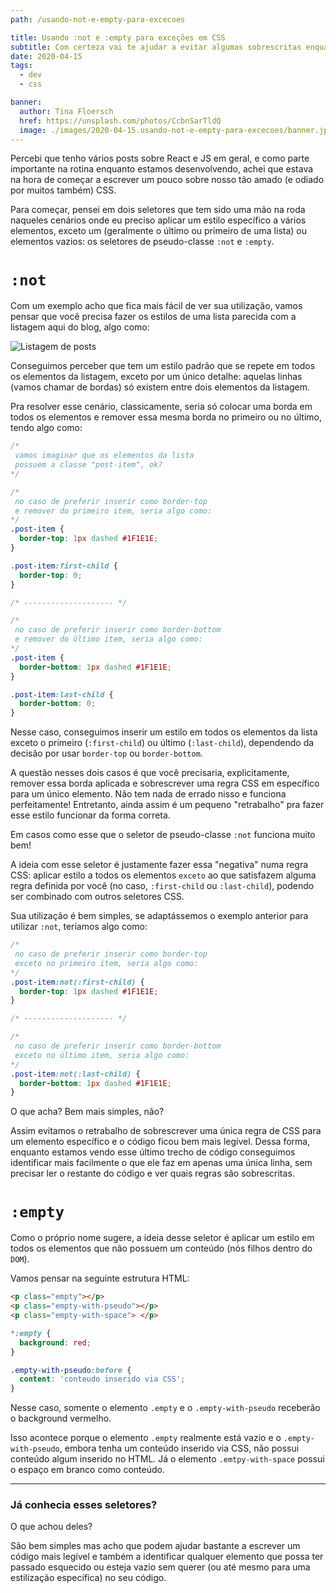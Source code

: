 ```yaml
---
path: /usando-not-e-empty-para-excecoes

title: Usando :not e :empty para exceções em CSS
subtitle: Com certeza vai te ajudar a evitar algumas sobrescritas enquanto escreve seus estilos e melhorar a legibilidade do seu código
date: 2020-04-15
tags:
  - dev
  - css

banner:
  author: Tina Floersch
  href: https://unsplash.com/photos/CcbnSarTldQ
  image: ./images/2020-04-15.usando-not-e-empty-para-excecoes/banner.jpg
---
```


Percebi que tenho vários posts sobre React e JS em geral, e como parte importante na rotina enquanto estamos desenvolvendo, achei que estava na hora de começar a escrever um pouco sobre nosso tão amado (e odiado por muitos também) CSS.

Para começar, pensei em dois seletores que tem sido uma mão na roda naqueles cenários onde eu preciso aplicar um estilo específico a vários elementos, exceto um (geralmente o último ou primeiro de uma lista) ou elementos vazios: os seletores de pseudo-classe `:not` e `:empty`.

# `:not`

Com um exemplo acho que fica mais fácil de ver sua utilização, vamos pensar que você precisa fazer os estilos de uma lista parecida com a listagem aqui do blog, algo como:

![Listagem de posts](/images/2020-04-15.usando-not-para-excecoes/listagem.png)

Conseguimos perceber que tem um estilo padrão que se repete em todos os elementos da listagem, exceto por um único detalhe: aquelas linhas (vamos chamar de bordas) só existem entre dois elementos da listagem.

Pra resolver esse cenário, classicamente, seria só colocar uma borda em todos os elementos e remover essa mesma borda no primeiro ou no último, tendo algo como:

```css
/*
 vamos imaginar que os elementos da lista
 possuem a classe "post-item", ok?
*/

/*
 no caso de preferir inserir como border-top
 e remover do primeiro item, seria algo como:
*/
.post-item {
  border-top: 1px dashed #1F1E1E;
}

.post-item:first-child {
  border-top: 0;
}

/* -------------------- */

/*
 no caso de preferir inserir como border-bottom
 e remover do último item, seria algo como:
*/
.post-item {
  border-bottom: 1px dashed #1F1E1E;
}

.post-item:last-child {
  border-bottom: 0;
}
```

Nesse caso, conseguimos inserir um estilo em todos os elementos da lista exceto o primeiro (`:first-child`) ou último (`:last-child`), dependendo da decisão por usar `border-top` ou `border-bottom`.

A questão nesses dois casos é que você precisaria, explicitamente, remover essa borda aplicada e sobrescrever uma regra CSS em específico para um único elemento. Não tem nada de errado nisso e funciona perfeitamente! Entretanto, ainda assim é um pequeno "retrabalho" pra fazer esse estilo funcionar da forma correta.

Em casos como esse que o seletor de pseudo-classe `:not` funciona muito bem!

A ideia com esse seletor é justamente fazer essa "negativa" numa regra CSS: aplicar estilo a todos os elementos `exceto` ao que satisfazem alguma regra definida por você (no caso, `:first-child` ou `:last-child`), podendo ser combinado com outros seletores CSS.

Sua utilização é bem simples, se adaptássemos o exemplo anterior para utilizar `:not`, teríamos algo como:

```css
/*
 no caso de preferir inserir como border-top
 exceto no primeiro item, seria algo como:
*/
.post-item:not(:first-child) {
  border-top: 1px dashed #1F1E1E;
}

/* -------------------- */

/*
 no caso de preferir inserir como border-bottom
 exceto no último item, seria algo como:
*/
.post-item:not(:last-child) {
  border-bottom: 1px dashed #1F1E1E;
}
```

O que acha? Bem mais simples, não?

Assim evitamos o retrabalho de sobrescrever uma única regra de CSS para um elemento específico e o código ficou bem mais legível. Dessa forma, enquanto estamos vendo esse último trecho de código conseguimos identificar mais facilmente o que ele faz em apenas uma única linha, sem precisar ler o restante do código e ver quais regras são sobrescritas.

# `:empty`

Como o próprio nome sugere, a ideia desse seletor é aplicar um estilo em todos os elementos que não possuem um conteúdo (nós filhos dentro do `DOM`).

Vamos pensar na seguinte estrutura HTML:

```html
<p class="empty"></p>
<p class="empty-with-pseudo"></p>
<p class="empty-with-space"> </p>
```

```css
*:empty {
  background: red;
}

.empty-with-pseudo:before {
  content: 'conteudo inserido via CSS';
}
```

Nesse caso, somente o elemento `.empty` e o `.empty-with-pseudo` receberão o background vermelho.

Isso acontece porque o elemento `.empty` realmente está vazio e o `.empty-with-pseudo`, embora tenha um conteúdo inserido via CSS, não possui conteúdo algum inserido no HTML. Já o elemento `.emtpy-with-space` possui o espaço em branco como conteúdo.

---

### Já conhecia esses seletores?

O que achou deles?

São bem simples mas acho que podem ajudar bastante a escrever um código mais legível e também a identificar qualquer elemento que possa ter passado esquecido ou esteja vazio sem querer (ou até mesmo para uma estilização específica) no seu código.
